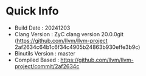 # Quick Info
* Build Date : 20241203
* Clang Version : ZyC clang version 20.0.0git (https://github.com/llvm/llvm-project 2af2634c64b1c6f34c4905b24863b930effe3b9c)
* Binutils Version : master
* Compiled Based : https://github.com/llvm/llvm-project/commit/2af2634c

